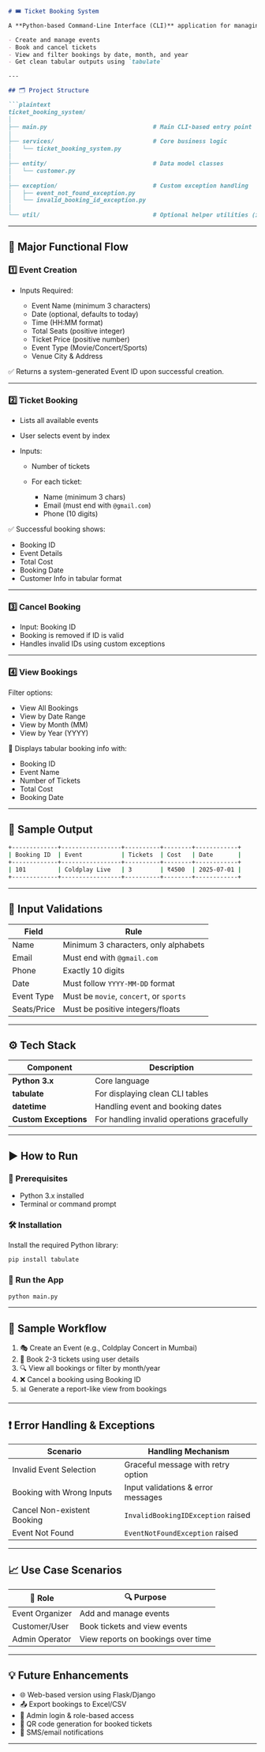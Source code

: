 
````markdown
# 🎟️ Ticket Booking System

A **Python-based Command-Line Interface (CLI)** application for managing events and ticket bookings. Built for simplified event handling and ticketing operations, this system allows organizers and users to:

- Create and manage events
- Book and cancel tickets
- View and filter bookings by date, month, and year
- Get clean tabular outputs using `tabulate`

---

## 🗂️ Project Structure

```plaintext
ticket_booking_system/
│
├── main.py                              # Main CLI-based entry point
│
├── services/                            # Core business logic
│   └── ticket_booking_system.py
│
├── entity/                              # Data model classes
│   └── customer.py
│
├── exception/                           # Custom exception handling
│   ├── event_not_found_exception.py
│   └── invalid_booking_id_exception.py
│
└── util/                                # Optional helper utilities (if any)
````

---

## 🔄 Major Functional Flow

### 1️⃣ Event Creation

* Inputs Required:

  * Event Name (minimum 3 characters)
  * Date (optional, defaults to today)
  * Time (HH\:MM format)
  * Total Seats (positive integer)
  * Ticket Price (positive number)
  * Event Type (Movie/Concert/Sports)
  * Venue City & Address

✅ Returns a system-generated Event ID upon successful creation.

---

### 2️⃣ Ticket Booking

* Lists all available events
* User selects event by index
* Inputs:

  * Number of tickets
  * For each ticket:

    * Name (minimum 3 chars)
    * Email (must end with `@gmail.com`)
    * Phone (10 digits)

✅ Successful booking shows:

* Booking ID
* Event Details
* Total Cost
* Booking Date
* Customer Info in tabular format

---

### 3️⃣ Cancel Booking

* Input: Booking ID
* Booking is removed if ID is valid
* Handles invalid IDs using custom exceptions

---

### 4️⃣ View Bookings

Filter options:

* View All Bookings
* View by Date Range
* View by Month (MM)
* View by Year (YYYY)

🔎 Displays tabular booking info with:

* Booking ID
* Event Name
* Number of Tickets
* Total Cost
* Booking Date

---

## 🧪 Sample Output

```bash
+-------------+-----------------+----------+--------+------------+
| Booking ID  | Event           | Tickets  | Cost   | Date       |
+-------------+-----------------+----------+--------+------------+
| 101         | Coldplay Live   | 3        | ₹4500  | 2025-07-01 |
+-------------+-----------------+----------+--------+------------+
```

---

## 🧾 Input Validations

| Field       | Rule                                    |
| ----------- | --------------------------------------- |
| Name        | Minimum 3 characters, only alphabets    |
| Email       | Must end with `@gmail.com`              |
| Phone       | Exactly 10 digits                       |
| Date        | Must follow `YYYY-MM-DD` format         |
| Event Type  | Must be `movie`, `concert`, or `sports` |
| Seats/Price | Must be positive integers/floats        |

---

## ⚙️ Tech Stack

| Component             | Description                                |
| --------------------- | ------------------------------------------ |
| **Python 3.x**        | Core language                              |
| **tabulate**          | For displaying clean CLI tables            |
| **datetime**          | Handling event and booking dates           |
| **Custom Exceptions** | For handling invalid operations gracefully |

---

## ▶️ How to Run

### 🔌 Prerequisites

* Python 3.x installed
* Terminal or command prompt

### 🛠️ Installation

Install the required Python library:

```bash
pip install tabulate
```

### 🚀 Run the App

```bash
python main.py
```

---

## 🧭 Sample Workflow

1. 🎭 Create an Event (e.g., Coldplay Concert in Mumbai)
2. 👥 Book 2-3 tickets using user details
3. 🔍 View all bookings or filter by month/year
4. ❌ Cancel a booking using Booking ID
5. 📊 Generate a report-like view from bookings

---

## ❗ Error Handling & Exceptions

| Scenario                    | Handling Mechanism                 |
| --------------------------- | ---------------------------------- |
| Invalid Event Selection     | Graceful message with retry option |
| Booking with Wrong Inputs   | Input validations & error messages |
| Cancel Non-existent Booking | `InvalidBookingIDException` raised |
| Event Not Found             | `EventNotFoundException` raised    |

---

## 📈 Use Case Scenarios

| 🎯 Role         | 🔍 Purpose                         |
| --------------- | ---------------------------------- |
| Event Organizer | Add and manage events              |
| Customer/User   | Book tickets and view events       |
| Admin Operator  | View reports on bookings over time |

---

## 💡 Future Enhancements

* 🌐 Web-based version using Flask/Django
* 📤 Export bookings to Excel/CSV
* 🔐 Admin login & role-based access
* 🧾 QR code generation for booked tickets
* 📱 SMS/email notifications

---

